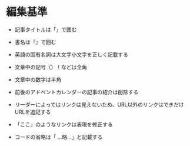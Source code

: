 # 編集基準

- 記事タイトルは「」で囲む
- 書名は『』で囲む
- 英語の固有名詞は大文字小文字を正しく記載する

- 文章中の記号（）！などは全角
- 文章中の数字は半角

- 前後のアドベントカレンダーの記事の紹介は削除する
- リーダーによってはリンクは見えないため、URL以外のリンクはできだけURLを追記する
- 「ここ」のようなリンクは表現を修正する

- コードの省略は「 …略…」と記載する
